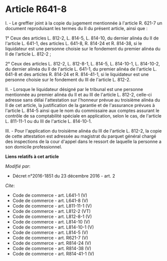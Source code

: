 # Article R641-8

I. - Le greffier joint à la copie du jugement mentionnée à l'article R. 621-7 un document reproduisant les termes du II du
présent article, ainsi que :

1° Ceux des articles L. 812-2, L. 814-5, L. 814-10, du dernier alinéa du II de l'article L. 641-1, des articles L. 641-8, R.
814-24 et R. 814-38, si le liquidateur est une personne choisie sur le fondement du premier alinéa du II de l'article L.
812-2 ;

2° Ceux des articles L. 812-2, L. 812-8-1, L. 814-5, L. 814-10-1, L. 814-10-2, du dernier alinéa du II de l'article L. 641-1,
du premier alinéa de l'article L. 641-8 et des articles R. 814-24 et R. 814-41-1, si le liquidateur est une personne choisie
sur le fondement du III de l'article L. 812-2.

II. - Lorsque le liquidateur désigné par le tribunal est une personne mentionnée au premier alinéa du II et au III de
l'article L. 812-2, celle-ci adresse sans délai l'attestation sur l'honneur prévue au troisième alinéa du II de cet article,
la justification de la garantie et de l'assurance prévues à l'article L. 814-5 ainsi que le nom du commissaire aux comptes
assurant le contrôle de sa comptabilité spéciale en application, selon le cas, de l'article L. 811-11-1 ou du III de
l'article L. 814-10-1.

III. - Pour l'application du troisième alinéa du III de l'article L. 812-2, la copie de cette attestation est adressée au
magistrat du parquet général chargé des inspections de la cour d'appel dans le ressort de laquelle la personne a son domicile
professionnel.

**Liens relatifs à cet article**

_Modifié par_:

  - Décret n°2016-1851 du 23 décembre 2016 - art. 2

_Cite_:

  - Code de commerce - art. L641-1 (V)
  - Code de commerce - art. L641-8 (V)
  - Code de commerce - art. L811-11-1 (V)
  - Code de commerce - art. L812-2 (VT)
  - Code de commerce - art. L812-8-1 (V)
  - Code de commerce - art. L814-10 (V)
  - Code de commerce - art. L814-10-1 (V)
  - Code de commerce - art. L814-5 (V)
  - Code de commerce - art. R621-7 (V)
  - Code de commerce - art. R814-24 (V)
  - Code de commerce - art. R814-38 (V)
  - Code de commerce - art. R814-41-1 (V)
